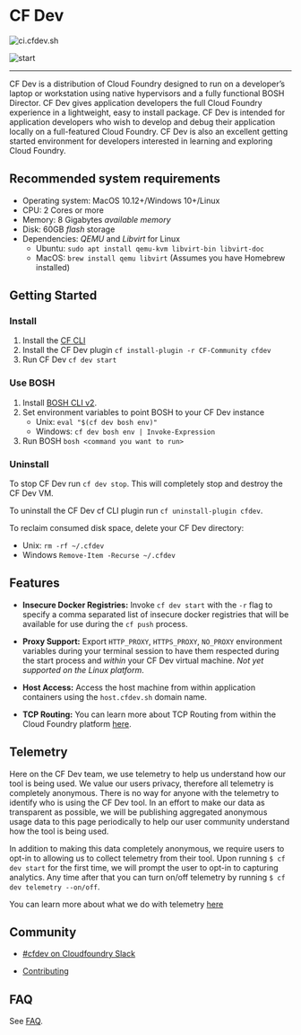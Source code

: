 # CF Dev

![ci.cfdev.sh](http://ci.cfdev.sh/api/v1/teams/main/pipelines/cfdev/jobs/build-cli/badge)

![start](./docs/start.png)

***********************************

CF Dev is a distribution of Cloud Foundry designed to run on a developer’s laptop or workstation using native hypervisors and a fully functional BOSH Director. CF Dev gives application developers the full Cloud Foundry experience in a lightweight, easy to install package. CF Dev is intended for application developers who wish to develop and debug their application locally on a full-featured Cloud Foundry. CF Dev is also an excellent getting started environment for developers interested in learning and exploring Cloud Foundry.

## Recommended system requirements

* Operating system: MacOS 10.12+/Windows 10+/Linux
* CPU: 2 Cores or more
* Memory: 8 Gigabytes _available memory_
* Disk: 60GB _flash_ storage
* Dependencies: _QEMU_ and _Libvirt_ for Linux
  * Ubuntu: `sudo apt install qemu-kvm libvirt-bin libvirt-doc`
  * MacOS: `brew install qemu libvirt` (Assumes you have Homebrew installed)

## Getting Started

### Install

1. Install the [CF CLI](https://github.com/cloudfoundry/cli)
1. Install the CF Dev plugin `cf install-plugin -r CF-Community cfdev`
1. Run CF Dev `cf dev start`

### Use BOSH

1. Install [BOSH CLI v2](https://bosh.io/docs/cli-v2.html).
1. Set environment variables to point BOSH to your CF Dev instance
	* Unix: `eval "$(cf dev bosh env)"`
	* Windows: `cf dev bosh env | Invoke-Expression`
1. Run BOSH `bosh <command you want to run>`

### Uninstall

To stop CF Dev run `cf dev stop`. This will completely stop and destroy the CF Dev VM.

To uninstall the CF Dev cf CLI plugin run `cf uninstall-plugin cfdev`.

To reclaim consumed disk space, delete your CF Dev directory:

* Unix: `rm -rf ~/.cfdev`
* Windows `Remove-Item -Recurse ~/.cfdev`

## Features

* **Insecure Docker Registries:** Invoke `cf dev start` with the `-r` flag to specify a comma separated list of insecure docker registries that will be
   available for use during the `cf push` process.

* **Proxy Support:** Export `HTTP_PROXY`, `HTTPS_PROXY`, `NO_PROXY` environment variables during your terminal session to have them respected during the start process and _within_
  your CF Dev virtual machine. _Not yet supported on the Linux platform_.

* **Host Access:** Access the host machine from within application containers using the `host.cfdev.sh` domain name.

* **TCP Routing:** You can learn more about TCP Routing from within the Cloud Foundry platform [here](https://github.com/cloudfoundry/routing-release#post-deploy-steps).

## Telemetry

Here on the CF Dev team, we use telemetry to help us understand how our tool is being used.  We value our users privacy, therefore all telemetry is completely anonymous. There is no way for anyone with the telemetry to identify who is using the CF Dev tool.  In an effort to make our data as transparent as possible, we will be publishing aggregated anonymous usage data to this page periodically to help our user community understand how the tool is being used. 

In addition to making this data completely anonymous, we require users to opt-in to allowing us to collect telemetry from their tool. Upon running `$ cf dev start` for the first time, we will prompt the user to opt-in to capturing analytics.  Any time after that you can turn on/off telemetry by running `$ cf dev telemetry --on/off`.

You can learn more about what we do with telemetry [here](https://github.com/cloudfoundry-incubator/cfdev/wiki/Telemetry)

## Community

* [#cfdev on Cloudfoundry Slack](https://cloudfoundry.slack.com)

* [Contributing](CONTRIBUTING.md)

## FAQ

See [FAQ](FAQ.md).
